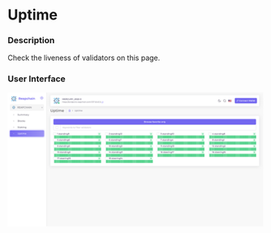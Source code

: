 # Uptime

### Description

Check the liveness of validators on this page.

### User Interface

![](<../../../.gitbook/assets/image (50).png>)
